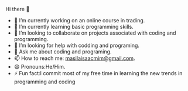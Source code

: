 Hi there 👋


- 🔭 I’m currently working on an online course in trading.
- 🌱 I’m currently learning basic programming skills.
- 👯 I’m looking to collaborate on projects associated with coding and programming.
- 🤔 I’m looking for help with codding and programing.
- 💬 Ask me about coding and programing.
- 📫 How to reach me: masilaisaacmim@gmail.com.
- 😄 Pronouns:He/Him.
- ⚡ Fun fact:I commit most of my free time in learning the new trends in programming and coding

